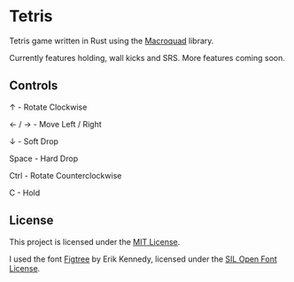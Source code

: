 # Tetris

Tetris game written in Rust using the [Macroquad](https://github.com/not-fl3/macroquad) library.

Currently features holding, wall kicks and SRS. More features coming soon.

## Controls

↑ - Rotate Clockwise

← / → - Move Left / Right

↓ - Soft Drop

Space - Hard Drop

Ctrl - Rotate Counterclockwise

C - Hold

## License

This project is licensed under the [MIT License](./LICENSE).

I used the font [Figtree](https://fonts.google.com/specimen/Figtree) by Erik Kennedy, licensed under the [SIL Open Font License](https://openfontlicense.org/).
